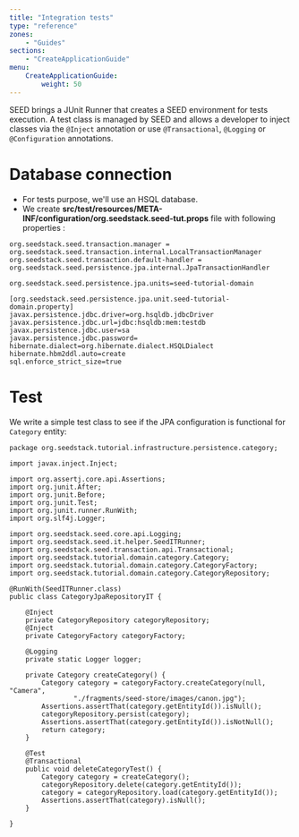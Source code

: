 ```yaml
---
title: "Integration tests"
type: "reference"
zones:
    - "Guides"
sections:
    - "CreateApplicationGuide"
menu:
    CreateApplicationGuide:
        weight: 50
---
```


SEED brings a JUnit Runner that creates a SEED environment for tests execution. A test class is managed by SEED and allows a developer to inject classes via the `@Inject` annotation or use `@Transactional`, `@Logging` or `@Configuration` annotations.

# Database connection

- For tests purpose, we'll use an HSQL database. 
- We create **src/test/resources/META-INF/configuration/org.seedstack.seed-tut.props** file with following properties :

```
org.seedstack.seed.transaction.manager = org.seedstack.seed.transaction.internal.LocalTransactionManager
org.seedstack.seed.transaction.default-handler = org.seedstack.seed.persistence.jpa.internal.JpaTransactionHandler

org.seedstack.seed.persistence.jpa.units=seed-tutorial-domain

[org.seedstack.seed.persistence.jpa.unit.seed-tutorial-domain.property]
javax.persistence.jdbc.driver=org.hsqldb.jdbcDriver
javax.persistence.jdbc.url=jdbc:hsqldb:mem:testdb
javax.persistence.jdbc.user=sa
javax.persistence.jdbc.password=
hibernate.dialect=org.hibernate.dialect.HSQLDialect
hibernate.hbm2ddl.auto=create
sql.enforce_strict_size=true
```

# Test

We write a simple test class to see if the JPA configuration is functional for `Category` entity:

	package org.seedstack.tutorial.infrastructure.persistence.category;
	
	import javax.inject.Inject;
	
	import org.assertj.core.api.Assertions;
	import org.junit.After;
	import org.junit.Before;
	import org.junit.Test;
	import org.junit.runner.RunWith;
	import org.slf4j.Logger;
	
	import org.seedstack.seed.core.api.Logging;
	import org.seedstack.seed.it.helper.SeedITRunner;
	import org.seedstack.seed.transaction.api.Transactional;
	import org.seedstack.tutorial.domain.category.Category;
	import org.seedstack.tutorial.domain.category.CategoryFactory;
	import org.seedstack.tutorial.domain.category.CategoryRepository;
	
	@RunWith(SeedITRunner.class)
	public class CategoryJpaRepositoryIT {
	    
		@Inject
		private CategoryRepository categoryRepository;
		@Inject
		private CategoryFactory categoryFactory;
	
		@Logging
		private static Logger logger;
		
		private Category createCategory() {
			Category category = categoryFactory.createCategory(null, "Camera",
					"./fragments/seed-store/images/canon.jpg");
			Assertions.assertThat(category.getEntityId()).isNull();
			categoryRepository.persist(category);
			Assertions.assertThat(category.getEntityId()).isNotNull();
			return category;
		}
	
		@Test
		@Transactional
		public void deleteCategoryTest() {
			Category category = createCategory();
			categoryRepository.delete(category.getEntityId());
			category = categoryRepository.load(category.getEntityId());
			Assertions.assertThat(category).isNull();
		}
	
	}

